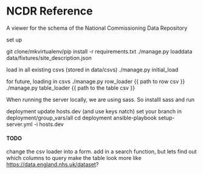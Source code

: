 NCDR Reference
==============

A viewer for the schema of the National Commissioning Data Repository

set up

git clone/mkvirtualenv/pip install -r requirements.txt
./manage.py loaddata data/fixtures/site_description.json

load in all existing csvs (stored in data/csvs)
./manage.py initial_load

for future, loading in csvs
./manage.py row_loader {{ path to row csv }}
./manage.py table_loader {{ path to the table csv }}

When running the server locally, we are using sass. So installl sass and run
<!-- sass --watch csv_schema/static/css/styles.scss:csv_schema/static/css/styles.css -->

deployment
update hosts.dev (and use keys natch)
set your branch in deployment/group_vars/all
cd deployment
ansible-playbook setup-server.yml -i hosts.dev


#### TODO
change the csv loader into a form.
add in a search function, but lets find out which columns to query
make the table look more like https://data.england.nhs.uk/dataset?
